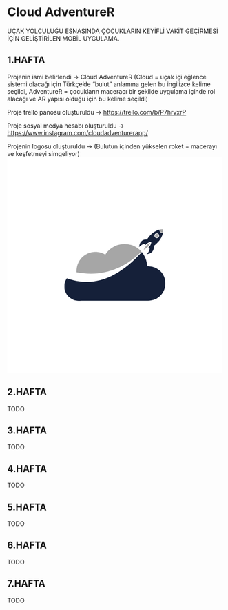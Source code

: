 # Cloud AdventureR

UÇAK YOLCULUĞU ESNASINDA ÇOCUKLARIN KEYİFLİ VAKİT GEÇİRMESİ İÇİN GELİŞTİRİLEN MOBİL UYGULAMA.

## 1.HAFTA

Projenin ismi belirlendi -> Cloud AdventureR (Cloud = uçak içi eğlence sistemi olacağı için Türkçe’de “bulut” anlamına gelen bu ingilizce kelime seçildi, AdventureR = çocukların maceracı bir şekilde uygulama içinde rol alacağı ve AR yapısı olduğu için bu kelime seçildi)

Proje trello panosu oluşturuldu -> https://trello.com/b/P7hrvxrP

Proje sosyal medya hesabı oluşturuldu -> https://www.instagram.com/cloudadventurerapp/

Projenin logosu oluşturuldu -> (Bulutun içinden yükselen roket = macerayı ve keşfetmeyi simgeliyor)
<img src="https://github.com/eminhologlu/cloudAdventureRweb/blob/bb7910bb4daacf3039803435e9066ddfe5c17eef/public/cloudadventurer.png" width="500" height="500">

## 2.HAFTA

TODO

## 3.HAFTA

TODO

## 4.HAFTA

TODO

## 5.HAFTA

TODO

## 6.HAFTA

TODO

## 7.HAFTA

TODO
